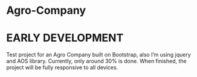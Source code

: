 # Agro-Company
# EARLY DEVELOPMENT
Test project for an Agro Company built on Bootstrap, also I’m using jquery and AOS library. Currently, only around 30% is done. When finished, 
the project will be fully responsive to all devices.
